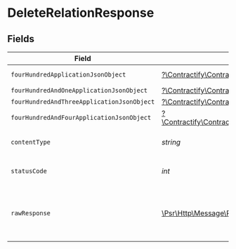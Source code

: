 # DeleteRelationResponse


## Fields

| Field                                                                                                                                                                      | Type                                                                                                                                                                       | Required                                                                                                                                                                   | Description                                                                                                                                                                |
| -------------------------------------------------------------------------------------------------------------------------------------------------------------------------- | -------------------------------------------------------------------------------------------------------------------------------------------------------------------------- | -------------------------------------------------------------------------------------------------------------------------------------------------------------------------- | -------------------------------------------------------------------------------------------------------------------------------------------------------------------------- |
| `fourHundredApplicationJsonObject`                                                                                                                                         | [?\Contractify\ContractifyAPI\Models\Operations\DeleteRelationResponseBody](../../Models/Operations/DeleteRelationResponseBody.md)                                         | :heavy_minus_sign:                                                                                                                                                         | Precondition failed                                                                                                                                                        |
| `fourHundredAndOneApplicationJsonObject`                                                                                                                                   | [?\Contractify\ContractifyAPI\Models\Operations\DeleteRelationRelationsResponseBody](../../Models/Operations/DeleteRelationRelationsResponseBody.md)                       | :heavy_minus_sign:                                                                                                                                                         | Unauthenticated                                                                                                                                                            |
| `fourHundredAndThreeApplicationJsonObject`                                                                                                                                 | [?\Contractify\ContractifyAPI\Models\Operations\DeleteRelationRelationsResponseResponseBody](../../Models/Operations/DeleteRelationRelationsResponseResponseBody.md)       | :heavy_minus_sign:                                                                                                                                                         | Forbidden                                                                                                                                                                  |
| `fourHundredAndFourApplicationJsonObject`                                                                                                                                  | [?\Contractify\ContractifyAPI\Models\Operations\DeleteRelationRelationsResponse404ResponseBody](../../Models/Operations/DeleteRelationRelationsResponse404ResponseBody.md) | :heavy_minus_sign:                                                                                                                                                         | Not Found                                                                                                                                                                  |
| `contentType`                                                                                                                                                              | *string*                                                                                                                                                                   | :heavy_check_mark:                                                                                                                                                         | HTTP response content type for this operation                                                                                                                              |
| `statusCode`                                                                                                                                                               | *int*                                                                                                                                                                      | :heavy_check_mark:                                                                                                                                                         | HTTP response status code for this operation                                                                                                                               |
| `rawResponse`                                                                                                                                                              | [\Psr\Http\Message\ResponseInterface](https://www.php-fig.org/psr/psr-7/#33-psrhttpmessageresponseinterface)                                                               | :heavy_minus_sign:                                                                                                                                                         | Raw HTTP response; suitable for custom response parsing                                                                                                                    |